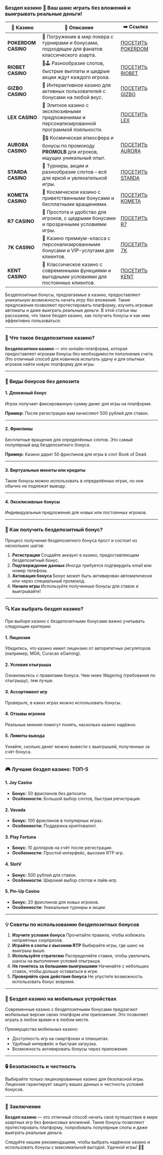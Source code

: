 ### Бездеп казино 🎁 Ваш шанс играть без вложений и выигрывать реальные деньги!
| 🎰 Казино           | 📜 Описание                                                                                       | ➡️ Ссылка                                                                                          |   |
| ------------------- | ------------------------------------------------------------------------------------------------- | -------------------------------------------------------------------------------------------------- | - |
| **POKERDOM CASINO** | 🎲 Погружение в мир покера с турнирами и бонусами, подходящее для фанатов классического азарта.   | [ПОСЕТИТЬ POKERDOM](https://brandplay.link/FwVc4f)                                                 |   |
| **RIOBET CASINO**   | 🌟🕹️ Разнообразие слотов, быстрые выплаты и щедрые акции ждут каждого игрока.                    | [ПОСЕТИТЬ RIOBET](https://brandplay.link/TnjsxFvH)                                                 |   |
| **GIZBO CASINO**    | 🚀 Интерактивное казино для активных пользователей с бонусами на любой вкус.                      | [ПОСЕТИТЬ GIZBO](https://brandplay.link/rvzLrVLp)                                                  |   |
| **LEX CASINO**      | 🎰 Элитное казино с эксклюзивными предложениями и персонализированной программой лояльности.      | [ПОСЕТИТЬ LEX](https://brandplay.link/VMqNXPFs)                                                    |   |
| **AURORA CASINO**   | 🌌🔒 Космическая атмосфера и бонусы по промокоду **PROMOLB** для игроков, ищущих уникальный опыт. | [ПОСЕТИТЬ AURORA](https://10trafic-stat2.com/click/668546556bcc6313411604bc/6766/13031/subaccount) |   |
| **STARDA CASINO**   | 🌠 Турниры, акции и разнообразие слотов – всё для яркой и увлекательной игры.                     | [ПОСЕТИТЬ STARDA](https://brandplay.link/HDcDrxLk)                                                 |   |
| **KOMETA CASINO**   | 💫 Космическое казино с приветственными бонусами и бесплатными вращениями.                        | [ПОСЕТИТЬ KOMETA](https://brandplay.link/jHzFFYGv)                                                 |   |
| **R7 CASINO**       | 🎯 Простота и удобство для игроков, с щедрыми бонусами и прозрачными условиями игры.              | [ПОСЕТИТЬ R7](https://brandplay.link/dByFXP7h)                                                     |   |
| **7K CASINO**       | 💎 Казино премиум-класса с персонализированными бонусами и VIP-услугами для клиентов.             | [ПОСЕТИТЬ 7K](https://brandplay.link/dd46bNgD)                                                     |   |
| **KENT CASINO**     | 🎲 Классическое казино с современными функциями и выгодными условиями для постоянных клиентов.    | [ПОСЕТИТЬ KENT](https://brandplay.link/XRH1g6Vb)                                                   |   |
Бездепозитные бонусы, предлагаемые в казино, предоставляют уникальную возможность начать игру без вложений. Такие предложения позволяют протестировать платформу, изучить игровые автоматы и даже выиграть реальные деньги. В этой статье мы расскажем, что такое бездеп казино, как получить бонусы и как ими эффективно пользоваться.

***

### 🎁 Что такое бездепозитное казино?

**Бездепозитное казино** — это онлайн-платформа, которая предоставляет игрокам бонусы без необходимости пополнения счета. Это отличный способ для новичков испытать удачу и для опытных игроков найти новую платформу для игры.

***

### 🌟 Виды бонусов без депозита

#### **1. Денежный бонус**

Игрок получает фиксированную сумму денег для игры на платформе.

**Пример:** После регистрации вам начисляют 500 рублей для ставок.

***

#### **2. Фриспины**

Бесплатные вращения для определённых слотов. Это самый популярный вид бездепозитного бонуса.

**Пример:** Казино дарит 50 фриспинов для игры в слот Book of Dead.

***

#### **3. Виртуальные монеты или кредиты**

Такие бонусы можно использовать в определённых играх, но они обычно не подлежат выводу.

***

#### **4. Эксклюзивные бонусы**

Индивидуальные предложения для новых или постоянных игроков.

***

### 📝 Как получить бездепозитный бонус?

Процесс получения бездепозитного бонуса прост и состоит из нескольких шагов:

1. **Регистрация**
   Создайте аккаунт в казино, предоставляющем бездепозитный бонус.
2. **Подтверждение данных**
   Иногда требуется подтвердить email или номер телефона.
3. **Активация бонуса**
   Бонус может быть активирован автоматически или через специальный промокод.
4. **Начало игры**
   Используйте полученные бонусы для ставок и выигрывайте!

***

### 🔍 Как выбрать бездеп казино?

При выборе казино с бездепозитными бонусами важно учитывать следующие критерии:

#### **1. Лицензия**

Убедитесь, что казино имеет лицензию от авторитетных регуляторов (например, MGA, Curacao eGaming).

#### **2. Условия отыгрыша**

Ознакомьтесь с правилами бонуса. Чем ниже Wagering (требования по отыгрышу), тем лучше.

#### **3. Ассортимент игр**

Проверьте, в каких играх можно использовать бонусы.

#### **4. Отзывы игроков**

Реальные мнения помогут понять, насколько казино надёжно.

#### **5. Лимиты вывода**

Узнайте, сколько денег можно вывести с выигрышей, полученных за счёт бонуса.

***

### 🎮 Лучшие бездеп казино: ТОП-5

#### **1. Joy Casino**

* **Бонус:** 50 фриспинов без депозита.
* **Особенности:** Большой выбор слотов, быстрая регистрация.

#### **2. Vavada**

* **Бонус:** 100 фриспинов в популярных играх.
* **Особенности:** Поддержка криптовалют.

#### **3. Play Fortuna**

* **Бонус:** 10 долларов на счёт после регистрации.
* **Особенности:** Простой интерфейс, высокие RTP игр.

#### **4. SlotV**

* **Бонус:** 500 рублей для ставок.
* **Особенности:** Широкий выбор слотов и лайв-игр.

#### **5. Pin-Up Casino**

* **Бонус:** 20 фриспинов для новых игроков.
* **Особенности:** Уникальные турниры и акции.

***

### 💡 Советы по использованию бездепозитных бонусов

1. **Изучите условия бонуса**
   Прочитайте правила, чтобы избежать неприятных сюрпризов.
2. **Играйте в слоты с высоким RTP**
   Выбирайте игры, где шанс на выигрыш выше.
3. **Используйте стратегию**
   Распределяйте ставки, чтобы увеличить шансы на выполнение условий отыгрыша.
4. **Не гонитесь за большими выигрышами**
   Начинайте с небольших ставок, чтобы дольше оставаться в игре.
5. **Проверяйте срок действия бонуса**
   Не упустите возможность использовать бонус вовремя.

***

### 📱 Бездеп казино на мобильных устройствах

Современные казино с бездепозитными бонусами предлагают мобильные версии своих платформ или приложения. Это позволяет играть в любое время и в любом месте.

Преимущества мобильных казино:

* Доступность игр на смартфонах и планшетах.
* Удобный интерфейс и быстрая загрузка.
* Возможность активировать бонусы через приложение.

***

### 🔒 Безопасность и честность

Выбирайте только лицензированные казино для безопасной игры. Лицензия гарантирует защиту ваших данных и честность условий бонусов.

***

### 🎯 Заключение

**Бездеп казино** — это отличный способ начать своё путешествие в мире азартных игр без финансовых вложений. Такие бонусы позволяют протестировать платформу, попробовать популярные слоты и даже выиграть реальные деньги.

Следуйте нашим рекомендациям, чтобы выбрать надёжное казино и использовать бонусы с максимальной выгодой. Удачной игры! 🎰💎
